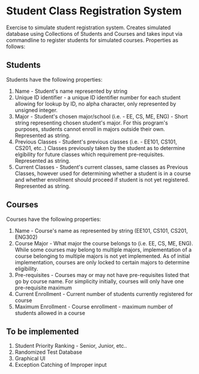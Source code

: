 # Student Class Registration System #
Exercise to simulate student registration system. Creates simulated database using Collections of Students and Courses and takes input via commandline to register students for simulated courses. Properties as follows:

## Students ##
Students have the following properties:
1. Name - Student's name represented by string
2. Unique ID identifier -  a unique ID identifier number for each student allowing for lookup by ID, no alpha character, only represented by unsigned integer. 
3. Major - Student's chosen major/school (i.e. - EE, CS, ME, ENG) - Short string representing chosen student's major. For this program's purposes, students cannot enroll in majors outside their own. Represented as string.
4. Previous Classes - Student's previous classes (i.e. - EE101, CS101, CS201, etc..)  Classes previously taken by the student as to determine elgibility for future classes which requirement pre-requisites. Represented as string.
5. Current Classes - Student's current classes, same classes as Previous Classes, however used for determining whether a student is in a course and whether enrollment should proceed if student is not yet registered. Represented as string.

## Courses ##
Courses have the following properties:
1. Name - Course's name as represented by string (EE101, CS101, CS201, ENG302)
2. Course Major - What major the course belongs to (i.e. EE, CS, ME, ENG). While some courses may belong to multiple majors, implementation of a course belonging to multiple majors is not yet implemented. As of initial implementation, courses are only locked to certain majors to determine eligibility.
3. Pre-requisites - Courses may or may not have pre-requisites listed that go by course name. For simplicity initially, courses will only have one pre-requisite maximum   
4. Current Enrollment - Current number of students currently registered for course
5. Maximum Enrollment - Course enrollment - maximum number of students allowed in a course

## To be implemented ##
1. Student Priority Ranking - Senior, Junior, etc..
2. Randomized Test Database
3. Graphical UI
4. Exception Catching of Improper input


